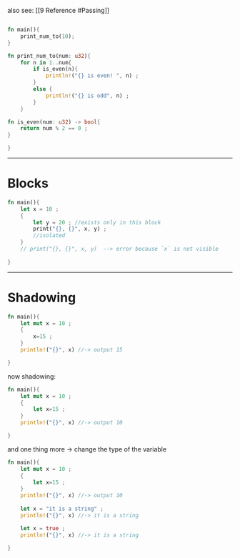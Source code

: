 also see: [[9 Reference #Passing]]

```rust

fn main(){
	print_num_to(10);
}

fn print_num_to(num: u32){
	for n in 1..num{
		if is_even(n){
			println!("{} is even! ", n) ;
		}
		else {
			println!("{} is odd", n) ;
		}
	}

fn is_even(num: u32) -> bool{
	return num % 2 == 0 ;
}

}
```


---
# Blocks
```rust
fn main(){
	let x = 10 ;
	{
		let y = 20 ; //exists only in this block
		print("{}, {}", x, y) ;
		//isolated
	}
	// print("{}, {}", x, y)  --> error because `x` is not visible
	
}
```

----

# Shadowing

```rust
fn main(){
	let mut x = 10 ;
	{
		x=15 ;
	}
	println!("{}", x) //-> output 15

}
```

now shadowing:
```rust
fn main(){
	let mut x = 10 ;
	{
		let x=15 ;
	}
	println!("{}", x) //-> output 10

}
```

and one thing more -> change the type of the variable
```rust
fn main(){
	let mut x = 10 ;
	{
		let x=15 ;
	}
	println!("{}", x) //-> output 10
	
	let x = "it is a string" ;
	println!("{}", x) //-> it is a string

	let x = true ;
	println!("{}", x) //-> it is a string

}
```





